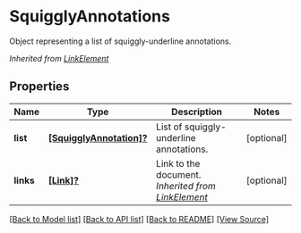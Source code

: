 ﻿# SquigglyAnnotations
Object representing a list of squiggly-underline annotations.

*Inherited from [LinkElement](LinkElement.md)*
## Properties
Name | Type | Description | Notes
------------ | ------------- | ------------- | -------------
**list** | [**[SquigglyAnnotation]?**](SquigglyAnnotation.md) | List of squiggly-underline annotations. | [optional]
**links** | [**[Link]?**](Link.md) | Link to the document.<br />*Inherited from [LinkElement](LinkElement.md)* | [optional]

[[Back to Model list]](../README.md#documentation-for-models) [[Back to API list]](../README.md#documentation-for-api-endpoints) [[Back to README]](../README.md) [[View Source]](../AsposePdfCloud/Models/SquigglyAnnotations.swift)

